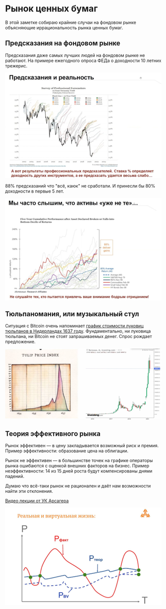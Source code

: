 # Рынок ценных бумаг

В этой заметке собираю крайние случаи на фондовом рынке объясняющие иррациональность рынка ценных бумаг.

## Предсказания на фондовом рынке

Предсказания даже самых лучших людей на фондовом рынке не работают. На примере ежегодного опроса ФЕДа о доходности 10 летних трежерис.

![Предсказания на фондовом рынке](10.jpg)

88% предсказаний что "всё, каюк" не сработали. И принесли бы 80% доходности в первые 5 лет.

![Доходность худших активов](20.jpg)

## Тюльпаномания, или музыкальный стул

Ситуация с Bitcoin очень напоминает [график стоимости луковиц тюльпанов в Нидерландах 1637 году](https://ru.wikipedia.org/wiki/Тюльпаномания). Фундаментально, ни луковица тюльпана, ни Bitcoin не стоят запрашиваемых денег. Спрос рождает предложение.

![Тюльпаномания, или музыкальный стул](30.jpg)

## Теория эффективного рынка

Рынок эффективен — в цену закладывается возможный риск и премия.
Пример эффективности: образование цена на облигации.

Рынок не эффективен — в большинстве точек на графике операторы рынка ошибаются с оценкой внешних факторов на бизнес.
Пример неэффективности: 14 из 15 дней роста будут компенсированы днями падений.

Думаю что всё-таки рынок не рационален и даёт нам возможности найти эти отклонения.

[Видео лекции от УК Арсагера](https://www.youtube.com/watch?v=dzl3uv0USEo)

![Теория эффективного рынка](40.jpg)
